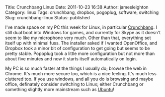 Title: Crunchbang Linux
Date: 2011-10-23 16:38
Author: jamesleighton
Category: linux
Tags: crunchbang, dropbox, pogoplug, software, switching
Slug: crunchbang-linux
Status: published

I've made space on my PC this week for Linux, in particular [Crunchbang](http://crunchbanglinux.org/ "Crunchbang Linux"). I still dual boot into Windows for games, and currently for Skype as it doesn't seem to like my microphone very much. Other than that, everything set itself up with minimal fuss. The installer asked if I wanted OpenOffice, and Dropbox took a minor bit of configuration to get going but seems to be pretty stable. Popoplug took a little more configuration but not more than about five minutes and now it starts itself automatically on login.

My PC is so much faster at the things I usually do; browse the web in Chrome. It's much more secure too, which is a nice feeling. It's much less cluttered too. If you use windows, and all you do is browsing and maybe office, definately consider switching to Linux; either Crunchbang or something slightly more mainstream such as [Ubuntu](http://www.ubuntu.com/)!
